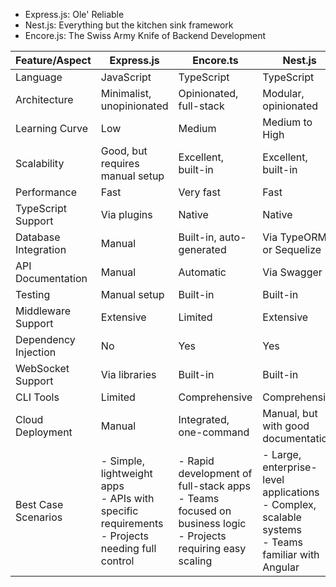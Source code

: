

<!-- TODO: Choose  one of these -->
- Express.js: Ole' Reliable
- Nest.js: Everything but the kitchen sink framework
- Encore.js: The Swiss Army Knife of Backend Development


| Feature/Aspect | Express.js | Encore.ts | Nest.js |
|----------------|------------|-----------|---------|
| Language | JavaScript | TypeScript | TypeScript |
| Architecture | Minimalist, unopinionated | Opinionated, full-stack | Modular, opinionated |
| Learning Curve | Low | Medium | Medium to High |
| Scalability | Good, but requires manual setup | Excellent, built-in | Excellent, built-in |
| Performance | Fast | Very fast | Fast |
| TypeScript Support | Via plugins | Native | Native |
| Database Integration | Manual | Built-in, auto-generated | Via TypeORM or Sequelize |
| API Documentation | Manual | Automatic | Via Swagger |
| Testing | Manual setup | Built-in | Built-in |
| Middleware Support | Extensive | Limited | Extensive |
| Dependency Injection | No | Yes | Yes |
| WebSocket Support | Via libraries | Built-in | Built-in |
| CLI Tools | Limited | Comprehensive | Comprehensive |
| Cloud Deployment | Manual | Integrated, one-command | Manual, but with good documentation |
| Best Case Scenarios | - Simple, lightweight apps<br>- APIs with specific requirements<br>- Projects needing full control | - Rapid development of full-stack apps<br>- Teams focused on business logic<br>- Projects requiring easy scaling | - Large, enterprise-level applications<br>- Complex, scalable systems<br>- Teams familiar with Angular |